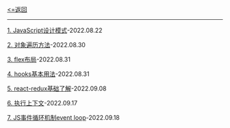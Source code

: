 [<=返回](../README.md)
<hr/>

[1. JavaScript设计模式](./%E8%AE%BE%E8%AE%A1%E6%A8%A1%E5%BC%8F.md)-2022.08.22

[2. 对象遍历方法](./%E5%AF%B9%E8%B1%A1%E9%81%8D%E5%8E%86%E6%96%B9%E6%B3%95.md)-2022.08.30

[3. flex布局](./flex%E5%B8%83%E5%B1%80.md)-2022.08.31

[4. hooks基本用法](./hooks%E5%9F%BA%E6%9C%AC%E7%94%A8%E6%B3%95.md)-2022.08.31

[5. react-redux基础了解](./redux.md)-2022.09.08

[6. 执行上下文](./%E6%89%A7%E8%A1%8C%E4%B8%8A%E4%B8%8B%E6%96%87.md)-2022.09.17

[7. JS事件循环机制event loop](./JS%E4%BA%8B%E4%BB%B6%E5%BE%AA%E7%8E%AF%E6%9C%BA%E5%88%B6event%20loop.md)-2022.09.18
